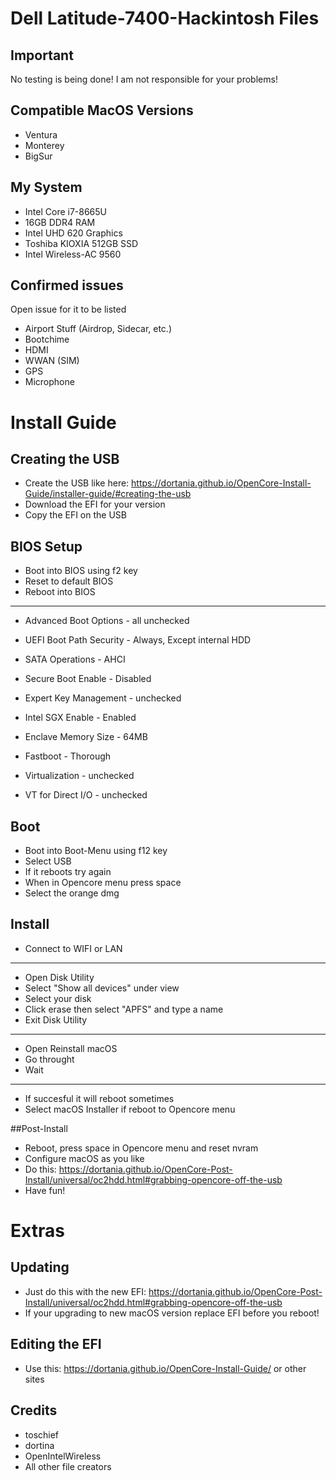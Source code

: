# Dell Latitude-7400-Hackintosh Files

## Important
No testing is being done! I am not responsible for your problems!

## Compatible MacOS Versions
- Ventura
- Monterey
- BigSur

## My System
- Intel Core i7-8665U
- 16GB DDR4 RAM
- Intel UHD 620 Graphics
- Toshiba KIOXIA 512GB SSD
- Intel Wireless-AC 9560

## Confirmed issues
Open issue for it to be listed

- Airport Stuff (Airdrop, Sidecar, etc.)
- Bootchime
- HDMI
- WWAN (SIM)
- GPS
- Microphone

# Install Guide

## Creating the USB
- Create the USB like here: https://dortania.github.io/OpenCore-Install-Guide/installer-guide/#creating-the-usb
- Download the EFI for your version
- Copy the EFI on the USB

## BIOS Setup
- Boot into BIOS using f2 key
- Reset to default BIOS
- Reboot into BIOS
-------------------------------------------------------------------
- Advanced Boot Options - all unchecked
- UEFI Boot Path Security - Always, Except internal HDD
 
- SATA Operations - AHCI

- Secure Boot Enable - Disabled
- Expert Key Management - unchecked
  
- Intel SGX Enable - Enabled
- Enclave Memory Size - 64MB
  
- Fastboot - Thorough
  
- Virtualization - unchecked
- VT for Direct I/O - unchecked

## Boot
- Boot into Boot-Menu using f12 key
- Select USB
- If it reboots try again
- When in Opencore menu press space
- Select the orange dmg

## Install
- Connect to WIFI or LAN
-------------------------------------------------------------------
- Open Disk Utility
- Select "Show all devices" under view
- Select your disk
- Click erase then select "APFS" and type a name
- Exit Disk Utility
-------------------------------------------------------------------
- Open Reinstall macOS
- Go throught
- Wait
-------------------------------------------------------------------
- If succesful it will reboot sometimes
- Select macOS Installer if reboot to Opencore menu

##Post-Install
- Reboot, press space in Opencore menu and reset nvram
- Configure macOS as you like
- Do this: https://dortania.github.io/OpenCore-Post-Install/universal/oc2hdd.html#grabbing-opencore-off-the-usb
- Have fun!

# Extras

## Updating

- Just do this with the new EFI: https://dortania.github.io/OpenCore-Post-Install/universal/oc2hdd.html#grabbing-opencore-off-the-usb
- If your upgrading to new macOS version replace EFI before you reboot!

## Editing the EFI
- Use this: https://dortania.github.io/OpenCore-Install-Guide/ or other sites

## Credits
- toschief
- dortina 
- OpenIntelWireless
- All other file creators
